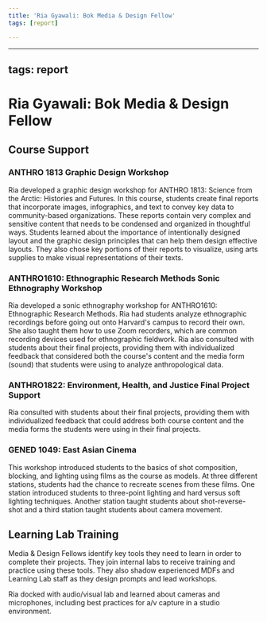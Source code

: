 ```yaml
---
title: 'Ria Gyawali: Bok Media & Design Fellow'
tags: [report]

---
```


---
tags: report
---

# Ria Gyawali: Bok Media & Design Fellow

## Course Support

### ANTHRO 1813 Graphic Design Workshop

Ria developed a graphic design workshop for ANTHRO 1813: Science from the Arctic: Histories and Futures. In this course, students create final reports that incorporate images, infographics, and text to convey key data to community-based organizations. These reports contain very complex and sensitive content that needs to be condensed and organized in thoughtful ways. Students learned about the importance of intentionally designed layout and the graphic design principles that can help them design effective layouts. They also chose key portions of their reports to visualize, using arts supplies to make visual representations of their texts. 

### ANTHRO1610: Ethnographic Research Methods Sonic Ethnography Workshop

Ria developed a sonic ethnography workshop for ANTHRO1610: Ethnographic Research Methods. Ria had students analyze ethnographic recordings before going out onto Harvard's campus to record their own. She also taught them how to use Zoom recorders, which are common recording devices used for ethnographic fieldwork. Ria also consulted with students about their final projects, providing them with individualized feedback that considered both the course's content and the media form (sound) that students were using to analyze anthropological data.

### ANTHRO1822: Environment, Health, and Justice Final Project Support

Ria consulted with students about their final projects, providing them with individualized feedback that could address both course content and the media forms the students were using in their final projects.

### GENED 1049: East Asian Cinema

This workshop introduced students to the basics of shot composition, blocking, and lighting using films as the course as models. At three different stations, students had the chance to recreate scenes from these films. One station introduced students to three-point lighting and hard versus soft lighting techniques. Another station taught students about shot-reverse-shot and a third station taught students about camera movement.

## Learning Lab Training

Media & Design Fellows identify key tools they need to learn in order to complete their projects. They join internal labs to receive training and practice using these tools. They also shadow experienced MDFs and Learning Lab staff as they design prompts and lead workshops. 

Ria docked with audio/visual lab and learned about cameras and microphones, including best practices for a/v capture in a studio environment.